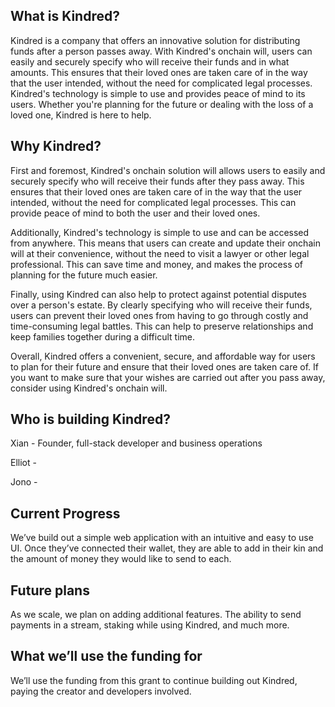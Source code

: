 ## What is Kindred?

Kindred is a company that offers an innovative solution for distributing funds after a person passes away. With Kindred's onchain will, users can easily and securely specify who will receive their funds and in what amounts. This ensures that their loved ones are taken care of in the way that the user intended, without the need for complicated legal processes. Kindred's technology is simple to use and provides peace of mind to its users. Whether you're planning for the future or dealing with the loss of a loved one, Kindred is here to help.

## Why Kindred?

First and foremost, Kindred's onchain solution will allows users to easily and securely specify who will receive their funds after they pass away. This ensures that their loved ones are taken care of in the way that the user intended, without the need for complicated legal processes. This can provide peace of mind to both the user and their loved ones.

Additionally, Kindred's technology is simple to use and can be accessed from anywhere. This means that users can create and update their onchain will at their convenience, without the need to visit a lawyer or other legal professional. This can save time and money, and makes the process of planning for the future much easier.

Finally, using Kindred can also help to protect against potential disputes over a person's estate. By clearly specifying who will receive their funds, users can prevent their loved ones from having to go through costly and time-consuming legal battles. This can help to preserve relationships and keep families together during a difficult time.

Overall, Kindred offers a convenient, secure, and affordable way for users to plan for their future and ensure that their loved ones are taken care of. If you want to make sure that your wishes are carried out after you pass away, consider using Kindred's onchain will.

## Who is building Kindred?

Xian - Founder, full-stack developer and business operations

Elliot -

Jono -

## Current Progress

We’ve build out a simple web application with an intuitive and easy to use UI. Once they’ve connected their wallet, they are able to add in their kin and the amount of money they would like to send to each.

## Future plans

As we scale, we plan on adding additional features. The ability to send payments in a stream, staking while using Kindred, and much more.

## What we’ll use the funding for

We’ll use the funding from this grant to continue building out Kindred, paying the creator and developers involved.